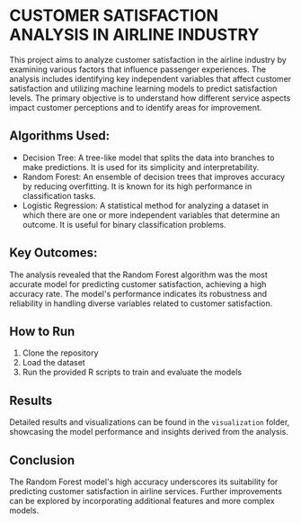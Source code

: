 # CUSTOMER SATISFACTION ANALYSIS IN AIRLINE INDUSTRY

This project aims to analyze customer satisfaction in the airline industry by examining various factors that influence passenger experiences. The analysis includes identifying key independent variables that affect customer satisfaction and utilizing machine learning models to predict satisfaction levels. The primary objective is to understand how different service aspects impact customer perceptions and to identify areas for improvement.

## Algorithms Used:
- Decision Tree: A tree-like model that splits the data into branches to make predictions. It is used for its simplicity and interpretability.
- Random Forest: An ensemble of decision trees that improves accuracy by reducing overfitting. It is known for its high performance in classification tasks.
- Logistic Regression: A statistical method for analyzing a dataset in which there are one or more independent variables that determine an outcome. It is useful for binary classification problems.

## Key Outcomes:
The analysis revealed that the Random Forest algorithm was the most accurate model for predicting customer satisfaction, achieving a high accuracy rate. The model's performance indicates its robustness and reliability in handling diverse variables related to customer satisfaction.

## How to Run
1. Clone the repository
2. Load the dataset
3. Run the provided R scripts to train and evaluate the models

## Results
Detailed results and visualizations can be found in the `visualization` folder, showcasing the model performance and insights derived from the analysis.

## Conclusion
The Random Forest model's high accuracy underscores its suitability for predicting customer satisfaction in airline services. Further improvements can be explored by incorporating additional features and more complex models.
